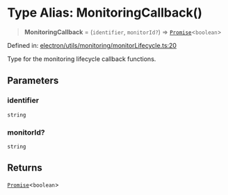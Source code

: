 # Type Alias: MonitoringCallback()

> **MonitoringCallback** = (`identifier`, `monitorId?`) => [`Promise`](https://developer.mozilla.org/docs/Web/JavaScript/Reference/Global_Objects/Promise)\<`boolean`\>

Defined in: [electron/utils/monitoring/monitorLifecycle.ts:20](https://github.com/Nick2bad4u/Uptime-Watcher/blob/dca5483e793478722cd3e6e125cafcec5fc771f0/electron/utils/monitoring/monitorLifecycle.ts#L20)

Type for the monitoring lifecycle callback functions.

## Parameters

### identifier

`string`

### monitorId?

`string`

## Returns

[`Promise`](https://developer.mozilla.org/docs/Web/JavaScript/Reference/Global_Objects/Promise)\<`boolean`\>
